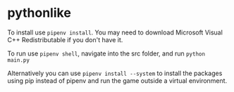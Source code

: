 # pythonlike
To install use ```pipenv install```. You may need to download Microsoft Visual C++ Redistributable if you don't have it.

To run use ```pipenv shell```, navigate into the src folder, and run ```python main.py```

Alternatively you can use ```pipenv install --system``` to install the packages using pip instead of pipenv and run the game outside a virtual environment.